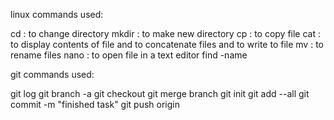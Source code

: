 linux commands used:

cd : to change directory
mkdir : to make new directory
cp : to copy file
cat : to display contents of file and to concatenate files and to write to file
mv : to rename files
nano : to open file in a text editor
find -name

git commands used:

git log
git branch -a
git checkout
git merge branch
git init
git add --all
git commit -m "finished task"
git push origin

